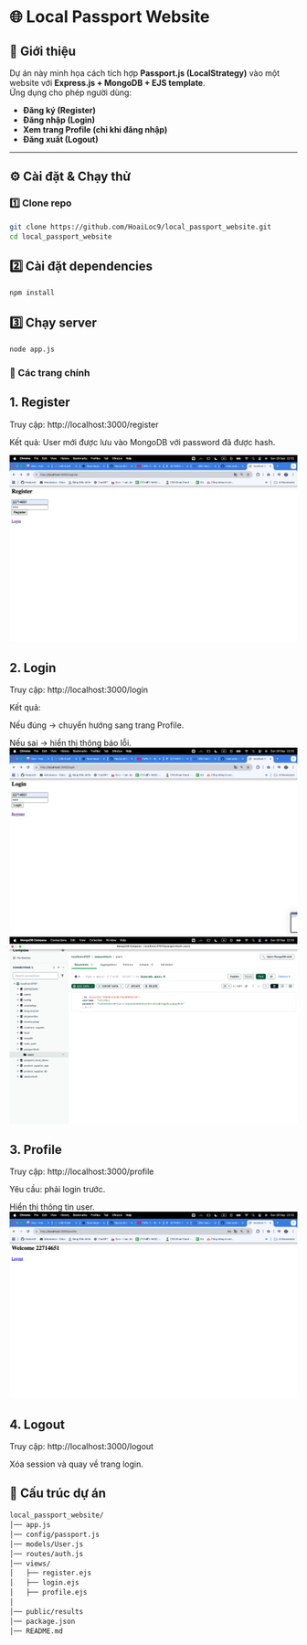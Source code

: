 # 🌐 Local Passport Website

## 📌 Giới thiệu
Dự án này minh họa cách tích hợp **Passport.js (LocalStrategy)** vào một website với **Express.js + MongoDB + EJS template**.  
Ứng dụng cho phép người dùng:
- **Đăng ký (Register)**
- **Đăng nhập (Login)**
- **Xem trang Profile (chỉ khi đăng nhập)**
- **Đăng xuất (Logout)**
---

## ⚙️ Cài đặt & Chạy thử

### 1️⃣ Clone repo
```bash
git clone https://github.com/HoaiLoc9/local_passport_website.git
cd local_passport_website
```
## 2️⃣ Cài đặt dependencies
```bash
npm install
```
## 3️⃣ Chạy server
```bash
node app.js
```

### 🔑 Các trang chính
## 1. Register
Truy cập: http://localhost:3000/register

Kết quả: User mới được lưu vào MongoDB với password đã được hash.

![register](https://github.com/HoaiLoc9/Local_passport_website/blob/main/public/results/register4.png?raw=true)

## 2. Login
Truy cập: http://localhost:3000/login

Kết quả:

Nếu đúng → chuyển hướng sang trang Profile.

Nếu sai → hiển thị thông báo lỗi.
![login](https://github.com/HoaiLoc9/Local_passport_website/blob/main/public/results/login4.png?raw=true)
![logincheckdb](https://github.com/HoaiLoc9/Local_passport_website/blob/main/public/results/checkdb4.png?raw=true)

## 3. Profile
Truy cập: http://localhost:3000/profile

Yêu cầu: phải login trước.

Hiển thị thông tin user.
![profile](https://github.com/HoaiLoc9/Local_passport_website/blob/main/public/results/profile4.png?raw=true)
## 4. Logout

Truy cập: http://localhost:3000/logout

Xóa session và quay về trang login.

## 📂 Cấu trúc dự án
```bash
local_passport_website/
│── app.js   
│── config/passport.js 
│── models/User.js     
│── routes/auth.js      
│── views/              
│   ├── register.ejs
│   ├── login.ejs
│   ├── profile.ejs
│ 
│── public/results             
│── package.json
│── README.md
```
